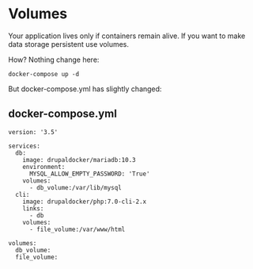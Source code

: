 Volumes
===================

Your application lives only if containers remain alive. If you want to make data
storage persistent use volumes.

How? Nothing change here:

```
docker-compose up -d
```

But docker-compose.yml has slightly changed:

## docker-compose.yml
```
version: '3.5'

services:
  db:
    image: drupaldocker/mariadb:10.3
    environment:
      MYSQL_ALLOW_EMPTY_PASSWORD: 'True'
    volumes:
      - db_volume:/var/lib/mysql
  cli:
    image: drupaldocker/php:7.0-cli-2.x
    links:
      - db
    volumes:
      - file_volume:/var/www/html

volumes:
  db_volume:
  file_volume:
```
